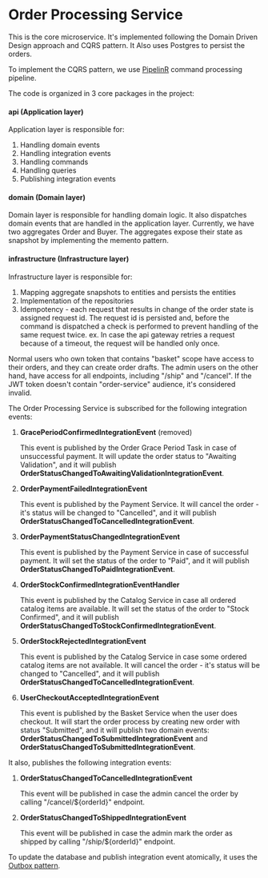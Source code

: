 # Order Processing Service

This is the core microservice. It's implemented following the Domain Driven Design approach and CQRS pattern. It Also 
uses Postgres to persist the orders.

To implement the CQRS pattern, we use [PipelinR](https://github.com/sizovs/PipelinR) command processing pipeline.

The code is organized in 3 core packages in the project:
#### api (Application layer)
Application layer is responsible for:
1. Handling domain events
2. Handling integration events
3. Handling commands
4. Handling queries
5. Publishing integration events

#### domain (Domain layer)
Domain layer is responsible for handling domain logic. It also dispatches domain events that are handled in the
application layer. Currently, we have two aggregates Order and Buyer. The aggregates expose their state as snapshot
by implementing the memento pattern.

#### infrastructure (Infrastructure layer)
Infrastructure layer is responsible for:
1. Mapping aggregate snapshots to entities and persists the entities 
2. Implementation of the repositories
3. Idempotency - each request that results in change of the order state is assigned request id. The request id is 
   persisted and, before the command is dispatched a check is performed to prevent handling of the same request twice.
   ex. In case the api gateway retries a request because of a timeout, the request will be handled only once.

Normal users who own token that contains "basket" scope have access to their orders, and they can create order drafts.
The admin users on the other hand, have access for all endpoints, including "/ship" and "/cancel".
If the JWT token doesn't contain "order-service" audience, it's considered invalid.

The Order Processing Service is subscribed for the following integration events:
1. **GracePeriodConfirmedIntegrationEvent** (removed)

    This event is published by the Order Grace Period Task in case of unsuccessful payment. 
    It will update the order status to "Awaiting Validation", and it will publish **OrderStatusChangedToAwaitingValidationIntegrationEvent**.

2. **OrderPaymentFailedIntegrationEvent**

    This event is published by the Payment Service.
    It will cancel the order - it's status will be changed to "Cancelled", and it will publish **OrderStatusChangedToCancelledIntegrationEvent**.

3. **OrderPaymentStatusChangedIntegrationEvent**

    This event is published by the Payment Service in case of successful payment.
    It will set the status of the order to "Paid", and it will publish **OrderStatusChangedToPaidIntegrationEvent**.

4. **OrderStockConfirmedIntegrationEventHandler**
    
    This event is published by the Catalog Service in case all ordered catalog items are available.
    It will set the status of the order to "Stock Confirmed", and it will publish **OrderStatusChangedToStockConfirmedIntegrationEvent**.

5. **OrderStockRejectedIntegrationEvent**

    This event is published by the Catalog Service in case some ordered catalog items are not available.
    It will cancel the order - it's status will be changed to "Cancelled", and it will publish **OrderStatusChangedToCancelledIntegrationEvent**.

6. **UserCheckoutAcceptedIntegrationEvent**

    This event is published by the Basket Service when the user does checkout.
    It will start the order process by creating new order with status "Submitted", and it will publish two domain events:
    **OrderStatusChangedToSubmittedIntegrationEvent** and **OrderStatusChangedToSubmittedIntegrationEvent**.

It also, publishes the following integration events:
1. **OrderStatusChangedToCancelledIntegrationEvent**

    This event will be published in case the admin cancel the order by calling "/cancel/${orderId}" endpoint.

2. **OrderStatusChangedToShippedIntegrationEvent**

   This event will be published in case the admin mark the order as shipped by calling "/ship/${orderId}" endpoint.

To update the database and publish integration event atomically, it uses the [Outbox pattern](https://microservices.io/patterns/data/transactional-outbox.html).
